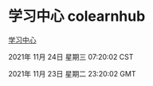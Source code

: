 # 学习中心 colearnhub
[学习中心](http://59.174.24.190:56308/colearnhub/)

2021年 11月 24日 星期三 07:20:02 CST

2021年 11月 23日 星期二 23:20:02 GMT
